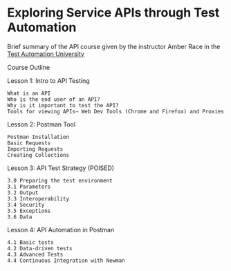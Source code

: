 # Exploring Service APIs through Test Automation

Brief summary of the API course given by the instructor Amber Race in the [Test Automation University](https://testautomationu.applitools.com/exploring-service-apis-through-test-automation/)

Course Outline

Lesson 1: Intro to API Testing

    What is an API
    Who is the end user of an API?
    Why is it important to test the API?
    Tools for viewing APIs— Web Dev Tools (Chrome and Firefox) and Proxies

Lesson 2: Postman Tool

    Postman Installation
    Basic Requests
    Importing Requests
    Creating Collections

Lesson 3: API Test Strategy (POISED)

    3.0 Preparing the test environment
    3.1 Parameters
    3.2 Output
    3.3 Interoperability
    3.4 Security
    3.5 Exceptions
    3.6 Data

Lesson 4: API Automation in Postman

    4.1 Basic tests
    4.2 Data-driven tests
    4.3 Advanced Tests
    4.4 Continuous Integration with Newman
